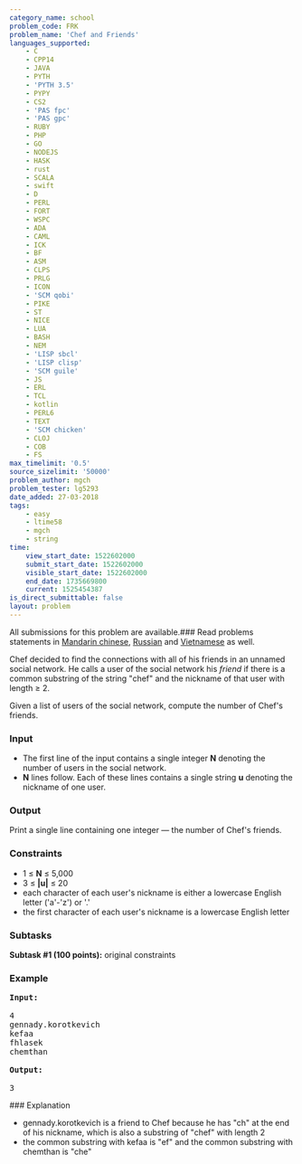 ```yaml
---
category_name: school
problem_code: FRK
problem_name: 'Chef and Friends'
languages_supported:
    - C
    - CPP14
    - JAVA
    - PYTH
    - 'PYTH 3.5'
    - PYPY
    - CS2
    - 'PAS fpc'
    - 'PAS gpc'
    - RUBY
    - PHP
    - GO
    - NODEJS
    - HASK
    - rust
    - SCALA
    - swift
    - D
    - PERL
    - FORT
    - WSPC
    - ADA
    - CAML
    - ICK
    - BF
    - ASM
    - CLPS
    - PRLG
    - ICON
    - 'SCM qobi'
    - PIKE
    - ST
    - NICE
    - LUA
    - BASH
    - NEM
    - 'LISP sbcl'
    - 'LISP clisp'
    - 'SCM guile'
    - JS
    - ERL
    - TCL
    - kotlin
    - PERL6
    - TEXT
    - 'SCM chicken'
    - CLOJ
    - COB
    - FS
max_timelimit: '0.5'
source_sizelimit: '50000'
problem_author: mgch
problem_tester: lg5293
date_added: 27-03-2018
tags:
    - easy
    - ltime58
    - mgch
    - string
time:
    view_start_date: 1522602000
    submit_start_date: 1522602000
    visible_start_date: 1522602000
    end_date: 1735669800
    current: 1525454387
is_direct_submittable: false
layout: problem
---
```

All submissions for this problem are available.### Read problems statements in [Mandarin chinese](http://www.codechef.com/download/translated/LTIME58/mandarin/FRK.pdf), [Russian](http://www.codechef.com/download/translated/LTIME58/russian/FRK.pdf) and [Vietnamese](http://www.codechef.com/download/translated/LTIME58/vietnamese/FRK.pdf) as well.

Chef decided to find the connections with all of his friends in an unnamed social network. He calls a user of the social network his _friend_ if there is a common substring of the string "chef" and the nickname of that user with length ≥ 2.

Given a list of users of the social network, compute the number of Chef's friends.

### Input

- The first line of the input contains a single integer **N** denoting the number of users in the social network.
- **N** lines follow. Each of these lines contains a single string **u** denoting the nickname of one user.

### Output

Print a single line containing one integer — the number of Chef's friends.

### Constraints

- 1 ≤ **N** ≤ 5,000
- 3 ≤ **|u|** ≤ 20
- each character of each user's nickname is either a lowercase English letter ('a'-'z') or '.'
- the first character of each user's nickname is a lowercase English letter

### Subtasks

**Subtask #1 (100 points):** original constraints

### Example

<pre><b>Input:</b>

4
gennady.korotkevich
kefaa
fhlasek
chemthan

<b>Output:</b>

3
</pre>### Explanation

- gennady.korotkevich is a friend to Chef because he has "ch" at the end of his nickname, which is also a substring of "chef" with length 2
- the common substring with kefaa is "ef" and the common substring with chemthan is "che"
